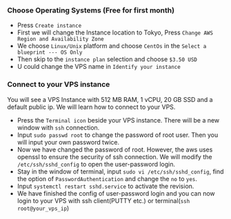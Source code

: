 ### Choose Operating Systems (Free for first month)
- Press `Create instance`
- First we will change the Instance location to Tokyo, Press `Change AWS Region and Availability Zone`
- We choose `Linux/Unix` platform and choose `CentOs` in the `Select a blueprint --- OS Only`
- Then skip to the `instance plan` selection and choose `$3.50 USD`
- U could change the VPS name in `Identify your instance`

### Connect to your VPS instance
You will see a VPS Instance with 512 MB RAM, 1 vCPU, 20 GB SSD and a default public ip. We will learn how to connect to your VPS.
- Press the `Terminal icon` beside your VPS instance. There will be a new window with `ssh` connection.
- Input `sudo passwd root` to change the password of root user. Then you will input your own password twice.
- Now we have changed the password of root. However, the aws uses openssl to ensure the security of ssh connection. We will modify the `/etc/ssh/sshd_config` to open the user-password login.
- Stay in the window of terminal, input `sudo vi /etc/ssh/sshd_config`, find the option of `PasswordAuthentication` and change the `no` to `yes`.
- Input `systemctl restart sshd.service` to activate the revision.
- We have finished the config of user-password login and you can now login to your VPS with ssh client(PUTTY etc.) or terminal(`ssh root@your_vps_ip`)

